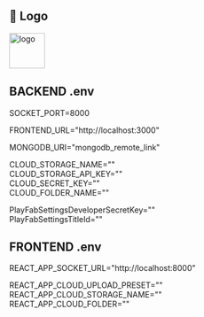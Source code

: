 ## 🍍 Logo
<img src="https://github.com/ngtrgiabao/yanji-social/assets/95952006/6c1efcec-17cd-469f-aa45-495d0bb70a90" width="64px" height="64px" alt="logo"/>


## BACKEND .env

<!-- ----- BACKEND .env ----- -->

SOCKET_PORT=8000

FRONTEND_URL="http://localhost:3000"

<!-- FRONTEND_URL="deploy_link" -->

<!-- MONGODB_URI="mongodb_local_link" -->

MONGODB_URI="mongodb_remote_link"

<!-- NEED CLOUDINARY ACCOUNT TO USE -->
CLOUD_STORAGE_NAME="" <br/>
CLOUD_STORAGE_API_KEY="" <br/>
CLOUD_SECRET_KEY="" <br/>
CLOUD_FOLDER_NAME="" <br/>

PlayFabSettingsDeveloperSecretKey="" <br/>
PlayFabSettingsTitleId=""

## FRONTEND .env

<!-- ----- FRONTEND .env ----- -->

REACT_APP_SOCKET_URL="http://localhost:8000"
<!-- REACT_APP_SOCKET_URL="link_deploy_frontend" -->

<!-- NEED CLOUDINARY ACCOUNT TO USE -->
REACT_APP_CLOUD_UPLOAD_PRESET="" <br/>
REACT_APP_CLOUD_STORAGE_NAME="" <br/>
REACT_APP_CLOUD_FOLDER="" <br/>
